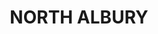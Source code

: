 ---
lastmod: '2025-04-06T06:05:20+00:00'
latitude: -36.016196
layout: suburb
longitude: 147.026549
postcode: '2640'
state: NSW
title: NORTH ALBURY
url: /nsw/north-albury/
---